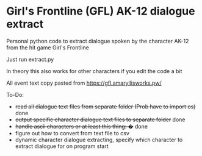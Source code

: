 # Girl's Frontline (GFL) AK-12 dialogue extract
Personal python code to extract dialogue spoken by the character AK-12 from the hit game Girl's Frontline

Just run extract.py

In theory this also works for other characters if you edit the code a bit

All event text copy pasted from https://gfl.amaryllisworks.pw/

To-Do:
- ~~read all dialogue text files from separate folder (Prob have to import os)~~ done
- ~~output specific character dialogue text files to separate folder~~ done
- ~~handle ascii characters or at least this thing: �~~ done
- figure out how to convert from text file to csv
- dynamic character dialogue extracting, specify which character to extract dialogue for on program start
